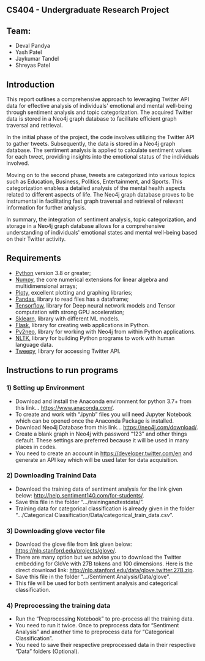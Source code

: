 ## CS404 - Undergraduate Research Project

## Team:
- Deval Pandya
- Yash Patel
- Jaykumar Tandel
- Shreyas Patel

## Introduction

This report outlines a comprehensive approach to leveraging Twitter API data for effective analysis of individuals' emotional and mental well-being through sentiment analysis and topic categorization. The acquired Twitter data is stored in a Neo4j graph database to facilitate efficient graph traversal and retrieval.

In the initial phase of the project, the code involves utilizing the Twitter API to gather tweets. Subsequently, the data is stored in a Neo4j graph database. The sentiment analysis is applied to calculate sentiment values for each tweet, providing insights into the emotional status of the individuals involved.

Moving on to the second phase, tweets are categorized into various topics such as Education, Business, Politics, Entertainment, and Sports. This categorization enables a detailed analysis of the mental health aspects related to different aspects of life. The Neo4j graph database proves to be instrumental in facilitating fast graph traversal and retrieval of relevant information for further analysis.

In summary, the integration of sentiment analysis, topic categorization, and storage in a Neo4j graph database allows for a comprehensive understanding of individuals' emotional states and mental well-being based on their Twitter activity.

## Requirements 
* [Python](http://www.python.org) version 3.8 or greater;
* [Numpy](http://www.numpy.org), the core numerical extensions for linear algebra and multidimensional arrays;
* [Ploty](https://plotly.com/python/), excellent plotting and graphing libraries;
* [Pandas](http://pandas.pydata.org/), library to read files has a dataframe;
* [Tensorflow](https://www.tensorflow.org/), library for Deep neural network models and Tensor computation with strong GPU acceleration;
* [Sklearn](https://scikit-learn.org/stable/), library with different ML models.
* [Flask](https://flask.palletsprojects.com/en/3.0.x/), library for creating web applications in Python.
* [Py2neo](https://neo4j-contrib.github.io/py2neo/), library for working with Neo4j from within Python applications.
* [NLTK](https://www.nltk.org/), library for building Python programs to work with human language data.
* [Tweepy](https://www.tweepy.org/), library for accessing Twitter API.
  
## Instructions to run programs

### 1)	Setting up Environment
* Download and install the Anaconda environment for python 3.7+ from this link… https://www.anaconda.com/.
* To create and work with “.ipynb” files you will need Jupyter Notebook which can be opened once the Anaconda Package is installed.
* Download Neo4j Database from this link… https://neo4j.com/download/.
* Create a blank graph in Neo4j with password “123” and other things default. These settings are preferred because it will be used in many places in codes.
* You need to create an account in https://developer.twitter.com/en and generate an API key which will be used later for data acquisition.

### 2)	Downloading Trainind Data
* Download the training data of sentiment analysis for the link given below: http://help.sentiment140.com/for-students/.
* Save this file in the folder “…/trainingandtestdata/”.
* Training data for categorical classification is already given in the folder “…/Categorical Classification/Data/categorical_train_data.csv”.

### 3)	Downloading glove vector file
* Download the glove file from link given below: https://nlp.stanford.edu/projects/glove/.
* There are many option but we advise you to download the Twitter embedding for GloVe with 27B tokens and 100 dimensions. Here is the direct download link: http://nlp.stanford.edu/data/glove.twitter.27B.zip.
* Save this file in the folder “…/Sentiment Analysis/Data/glove”.
* This file will be used for both sentiment analysis and categorical classification.

### 4)	Preprocessing the training data
* Run the “Preprocessing Notebook” to pre-process all the training data.
* You need to run it twice. Once to preprocess data for “Sentiment Analysis” and another time to preprocess data for “Categorical Classification”.
* You need to save their respective preprocessed data in their respective “Data” folders (Optional).
